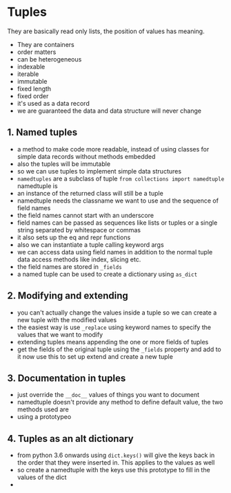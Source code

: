 # Tuples 

They are basically read only lists, the position of values has meaning. 
* They are containers
* order matters
* can be heterogeneous
* indexable
* iterable
* immutable
* fixed length
* fixed order
* it's used as a data record
* we are guaranteed the data and data structure will never change 

## 1. Named tuples

* a method to make code more readable, instead of using classes for simple data records
  without methods embedded
* also the tuples will be immutable
* so we can use tuples to implement simple data structures 
* `namedtuples` are a subclass of tuple `from collections import namedtuple` namedtuple is  
* an instance of the returned class will still be a tuple
* namedtuple needs the classname we want to use and the sequence of field names 
* the field names cannot start with an underscore
* field names can be passed as sequences like lists or tuples or a single string separated by whitespace or commas
* it also sets up the eq and repr functions
* also we can instantiate a tuple calling keyword args
* we can access data using field names in addition to the normal tuple data access methods
  like index, slicing etc.
* the field names are stored in `_fields` 
* a named tuple can be used to create a dictionary using `as_dict`

## 2. Modifying and extending 

* you can't actually change the values inside a tuple so we can create a new tuple with the modified values 
* the easiest way is use `_replace` using keyword names to specify the values that we want to modify
*  extending tuples means appending the one or more fields of tuples 
* get the fields of the original tuple using the `_fields` property and add to it now use this to set up extend and create a new tuple


## 3. Documentation in tuples

* just override the `__doc__` values of things you want to document
* namedtuple doesn't provide any method to define default value, the two methods used are 
* using a prototypeo

## 4. Tuples as an alt dictionary
* from python 3.6 onwards using `dict.keys()` will give the keys back in the order that they were inserted in. This applies to the values as well
* so create a namedtuple with the keys use this prototype to fill in the values of the dict
* 

